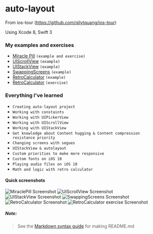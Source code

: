 # auto-layout
From ios-tour (https://github.com/qilytquang/ios-tour)

Using Xcode 8, Swift 3

### My examples and exercises
* [Miracle Pill](https://github.com/qilytquang/miracle-pill) `(example and exercise)`
* [UIScrollView](https://github.com/qilytquang/ui-scroll-view) `(example)`
* [UIStackView](https://github.com/qilytquang/ui-stack-view) `(example)`
* [SwappingScreens](https://github.com/qilytquang/swapping-screens) `(example)`
* [RetroCalculator](https://github.com/qilytquang/retro-calculator) `(example)`
* [RetroCalculator](https://github.com/qilytquang/retro-calculator-exercise) `(exercise)`

### Everything I've learned
* `Creating auto-layout project`
* `Working with constaints`
* `Working with UIPickerView`
* `Working with UIScrollView`
* `Working with UIStackView`
* `Get knowledge about Content hugging & Content compression resistance priority`
* `Changing screens with segues`
* `UIStackView & autolayout`
* `Custom priorities to make more responsive`
* `Custom fonts on iOS 10`
* `Playing audio files on iOS 10`
* `Math and logic with retro calculator`

#### Quick screenshots
[id1]: /screenshots/miracle-pill.png "Quick screenshot of MiraclePill"
[id2]: /screenshots/ui-scroll-view.png "Quick screenshot of UIScrollView"
[id3]: /screenshots/ui-stack-view.png "Quick screenshot of UIStackView"
[id4]: /screenshots/swapping-screens.png "Quick screenshot of SwappingScreens"
[id5]: /screenshots/retro-calculator.png "Quick screenshot of RetroCalculator"
[id6]: /screenshots/retro-calculator-exercise.png "Quick screenshot of RetroCalculator exercise"

![MiraclePill Screenshot][id1]
![UIScrollView Screenshot][id2]
![UIStackView Screenshot][id3]
![SwappingScreens Screenshot][id4]
![RetroCalculator Screenshot][id5]
![RetroCalculator exercise Screenshot][id6]

##### Note:
> See the [Markdown syntax guide](https://confluence.atlassian.com/bitbucketserver/markdown-syntax-guide-776639995.html)
> for making README.md
